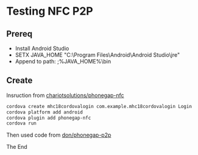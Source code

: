 # Testing NFC P2P

## Prereq

* Install Android Studio
* SETX JAVA_HOME "C:\Program Files\Android\Android Studio\jre"
* Append to path: ;%JAVA_HOME%\bin

## Create

Insruction from [chariotsolutions/phonegap-nfc](https://github.com/chariotsolutions/phonegap-nfc/blob/master/doc/GettingStartedCLI.md)  

```bash
cordova create mhc18cordovalogin com.example.mhc18cordovalogin Login
cordova platform add android
cordova plugin add phonegap-nfc
cordova run
```

Then used code from [don/phonegap-p2p](https://github.com/don/phonegap-p2p)  

The End